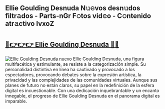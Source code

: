 ## Ellie Goulding Desnuda N𝚞𝚎vos desn𝚞dos filtr𝚊dos - Parts-nGr F𝚘tos vid𝚎o - C𝚘ntenido atr𝚊ctivo IvxoZ

# <h2><a href="http://mb5ogio.tromn.icu/?c=Ellie+Goulding+Desnuda">🔗👉👉👉 Ellie Goulding Desnuda 🔗🔗</a></h2>

[![Ellie Goulding Desnuda nuevo](https://i.imgur.com/pEAQMta.gif)](http://mb5ogio.tromn.icu/?c=Ellie+Goulding+Desnuda)
Ellie Goulding Desnuda, una figura multifacética y estimulante, se resiste a la categorización simple. Su personalidad distintiva en línea ha cautivado y provocado a los espectadores, provocando debates sobre la expresión artística, la privacidad y las complejidades de las comunidades virtuales. Aunque sus planes de futuro no están claros, su papel en la redefinición de la esfera digital es incuestionable. Con una dedicación inquebrantable y un encanto innegable, el progreso de Ellie Goulding Desnuda en el panorama digital es imparable.
